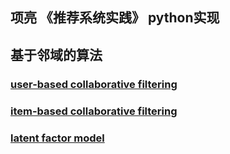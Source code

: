 ## 项亮 《推荐系统实践》 python实现

## 基于邻域的算法
### [user-based collaborative filtering](https://github.com/dylanhouxinglin/Recommender-in-Action/blob/master/%E5%9F%BA%E4%BA%8E%E9%82%BB%E5%9F%9F%E7%9A%84%E7%AE%97%E6%B3%95/User_CF.ipynb)

### [item-based collaborative filtering](https://github.com/dylanhouxinglin/Recommender-in-Action/blob/master/%E5%9F%BA%E4%BA%8E%E9%82%BB%E5%9F%9F%E7%9A%84%E7%AE%97%E6%B3%95/Item_CF.ipynb)

### [latent factor model](https://github.com/dylanhouxinglin/Recommender-in-Action/blob/master/%E5%9F%BA%E4%BA%8E%E9%82%BB%E5%9F%9F%E7%9A%84%E7%AE%97%E6%B3%95/LFM.ipynb)
